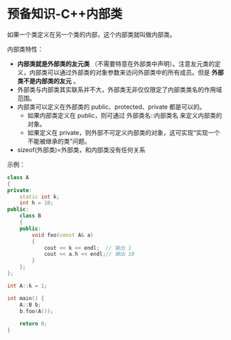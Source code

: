 # 预备知识-C++内部类

如果一个类定义在另一个类的内部，这个内部类就叫做内部类。

内部类特性：

* **内部类就是外部类的友元类** （不需要特意在外部类中声明）。注意友元类的定义，内部类可以通过外部类的对象参数来访问外部类中的所有成员。但是 **外部类不是内部类的友元** 。
* 外部类与内部类其实联系并不大，外部类无非仅仅限定了内部类类名的作用域范围。
* 内部类可以定义在外部类的 public、protected、private 都是可以的。
  * 如果内部类定义在 public，则可通过 外部类名::内部类名 来定义内部类的对象。
  * 如果定义在 private，则外部不可定义内部类的对象，这可实现“实现一个不能被继承的类”问题。
* sizeof(外部类)=外部类，和内部类没有任何关系


示例：

```cpp
class A
{
private:
    static int k;
    int h = 10;
public:
    class B
    {
    public:
        void foo(const A& a)
        {
            cout << k << endl;  // 输出 1
            cout << a.h << endl;// 输出 10
        }
    };
};

int A::k = 1;

int main() {
    A::B b;
    b.foo(A());
  
    return 0;
}

```
